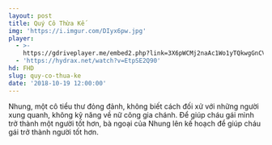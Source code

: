 ```yaml
---
layout: post
title: Quý Cô Thừa Kế
img: 'https://i.imgur.com/DIyx6pw.jpg'
player:
  - >-
    https://gdriveplayer.me/embed2.php?link=3X6pWCMj2naAc1Wo1yTQkwgGnCV5nESHa%252FVqF0CBolcIBgHu22OSaw6dmAsBUyD%252BZq%252Fh%252F%252FqI3PX83z7zUYDOW8bkuM48Jijt2zOzeCA8Xm7%252FizLluHjSNI1gAsl4RSF5NAtPSI%252FdenPCKcUOt3sOcFzV7CPiN15Hc9eg5xj%252Bno8JbrTU6LGzjyKn1GoKO0hhL%252BsvLxnpPBjsUXxNFLqgyd
  - 'https://hydrax.net/watch?v=EtpSE2Q90'
hd: FHD
slug: quy-co-thua-ke
date: '2018-10-19 12:00:00'
---
```


Nhung, một cô tiểu thư đỏng đảnh, không biết cách đối xử với những người xung quanh, không kỹ năng về nữ công gia chánh. Để giúp cháu gái mình trở thành một người tốt hơn, bà ngoại của Nhung lên kế hoạch để giúp cháu gái trở thành người tốt hơn.
